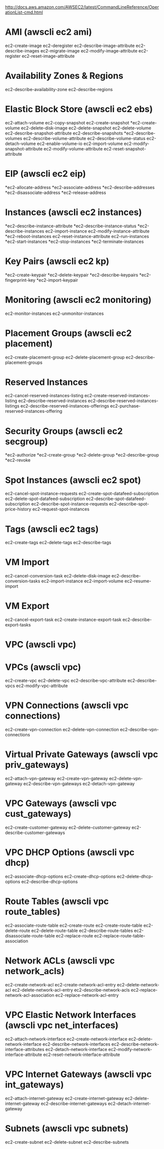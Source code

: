 http://docs.aws.amazon.com/AWSEC2/latest/CommandLineReference/OperationList-cmd.html

AMI (awscli ec2 ami)
===
ec2-create-image
ec2-deregister
ec2-describe-image-attribute
ec2-describe-images
ec2-migrate-image
ec2-modify-image-attribute
ec2-register
ec2-reset-image-attribute

Availability Zones & Regions
============================
ec2-describe-availability-zone
ec2-describe-regions

Elastic Block Store (awscli ec2 ebs)
===================
ec2-attach-volume
ec2-copy-snapshot
ec2-create-snapshot
*ec2-create-volume
ec2-delete-disk-image
ec2-delete-snapshot
ec2-delete-volume
ec2-describe-snapshot-attribute
ec2-describe-snapshots
*ec2-describe-volumes
ec2-describe-volume-attribute
ec2-describe-volume-status
ec2-detach-volume
ec2-enable-volume-io
ec2-import-volume
ec2-modify-snapshot-attribute
ec2-modify-volume-attribute
ec2-reset-snapshot-attribute

EIP (awscli ec2 eip)
===
*ec2-allocate-address
*ec2-associate-address
*ec2-describe-addresses
*ec2-disassociate-address
*ec2-release-address

Instances (awscli ec2 instances)
=========
*ec2-describe-instance-attribute
*ec2-describe-instance-status
*ec2-describe-instances
ec2-import-instance
ec2-modify-instance-attribute
*ec2-reboot-instances
ec2-reset-instance-attribute
ec2-run-instances
*ec2-start-instances
*ec2-stop-instances
*ec2-terminate-instances

Key Pairs (awscli ec2 kp)
=========
*ec2-create-keypair
*ec2-delete-keypair
*ec2-describe-keypairs
*ec2-fingerprint-key
*ec2-import-keypair

Monitoring (awscli ec2 monitoring)
==========
ec2-monitor-instances
ec2-unmonitor-instances

Placement Groups (awscli ec2 placement)
================
ec2-create-placement-group
ec2-delete-placement-group
ec2-describe-placement-groups

Reserved Instances
==================
ec2-cancel-reserved-instances-listing
ec2-create-reserved-instances-listing
ec2-describe-reserved-instances
ec2-describe-reserved-instances-listings
ec2-describe-reserved-instances-offerings
ec2-purchase-reserved-instances-offering

Security Groups (awscli ec2 secgroup)
===============
*ec2-authorize
*ec2-create-group
*ec2-delete-group
*ec2-describe-group
*ec2-revoke

Spot Instances (awscli ec2 spot)
==============
ec2-cancel-spot-instance-requests
ec2-create-spot-datafeed-subscription
ec2-delete-spot-datafeed-subscription
ec2-describe-spot-datafeed-subscription
ec2-describe-spot-instance-requests
ec2-describe-spot-price-history
ec2-request-spot-instances

Tags (awscli ec2 tags)
====
ec2-create-tags
ec2-delete-tags
ec2-describe-tags

VM Import
=========
ec2-cancel-conversion-task
ec2-delete-disk-image
ec2-describe-conversion-tasks
ec2-import-instance
ec2-import-volume
ec2-resume-import

VM Export
=========
ec2-cancel-export-task
ec2-create-instance-export-task
ec2-describe-export-tasks

VPC (awscli vpc)
===

VPCs (awscli vpc)
=================
ec2-create-vpc
ec2-delete-vpc
ec2-describe-vpc-attribute
ec2-describe-vpcs
ec2-modify-vpc-attribute

VPN Connections (awscli vpc connections)
============================
ec2-create-vpn-connection
ec2-delete-vpn-connection
ec2-describe-vpn-connections

Virtual Private Gateways (awscli vpc priv_gateways)
=====================================
ec2-attach-vpn-gateway
ec2-create-vpn-gateway
ec2-delete-vpn-gateway
ec2-describe-vpn-gateways
ec2-detach-vpn-gateway

VPC Gateways (awscli vpc cust_gateways)
============
ec2-create-customer-gateway
ec2-delete-customer-gateway
ec2-describe-customer-gateways

VPC DHCP Options (awscli vpc dhcp)
================
ec2-associate-dhcp-options
ec2-create-dhcp-options
ec2-delete-dhcp-options
ec2-describe-dhcp-options

Route Tables (awscli vpc route_tables)
=========================
ec2-associate-route-table
ec2-create-route
ec2-create-route-table
ec2-delete-route
ec2-delete-route-table
ec2-describe-route-tables
ec2-disassociate-route-table
ec2-replace-route
ec2-replace-route-table-association

Network ACLs (awscli vpc network_acls)
=========================
ec2-create-network-acl
ec2-create-network-acl-entry
ec2-delete-network-acl
ec2-delete-network-acl-entry
ec2-describe-network-acls
ec2-replace-network-acl-association
ec2-replace-network-acl-entry

VPC Elastic Network Interfaces (awscli vpc net_interfaces)
==============================
ec2-attach-network-interface
ec2-create-network-interface
ec2-delete-network-interface
ec2-describe-network-interfaces
ec2-describe-network-interface-attributes
ec2-detach-network-interface
ec2-modify-network-interface-attribute
ec2-reset-network-interface-attribute

VPC Internet Gateways (awscli vpc int_gateways)
=====================
ec2-attach-internet-gateway
ec2-create-internet-gateway
ec2-delete-internet-gateway
ec2-describe-internet-gateways
ec2-detach-internet-gateway

Subnets (awscli vpc subnets)
===================
ec2-create-subnet
ec2-delete-subnet
ec2-describe-subnets